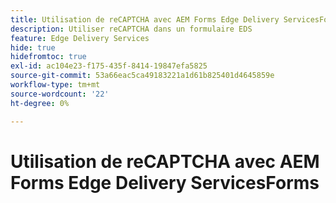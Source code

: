```yaml
---
title: Utilisation de reCAPTCHA avec AEM Forms Edge Delivery ServicesForms
description: Utiliser reCAPTCHA dans un formulaire EDS
feature: Edge Delivery Services
hide: true
hidefromtoc: true
exl-id: ac104e23-f175-435f-8414-19847efa5825
source-git-commit: 53a66eac5ca49183221a1d61b825401d4645859e
workflow-type: tm+mt
source-wordcount: '22'
ht-degree: 0%

---
```


# Utilisation de reCAPTCHA avec AEM Forms Edge Delivery ServicesForms
